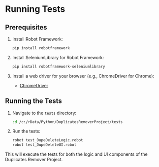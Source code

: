 # Running Tests

## Prerequisites

1. Install Robot Framework:
    ```sh
    pip install robotframework
    ```

2. Install SeleniumLibrary for Robot Framework:
    ```sh
    pip install robotframework-seleniumlibrary
    ```

3. Install a web driver for your browser (e.g., ChromeDriver for Chrome):
    - [ChromeDriver](https://sites.google.com/a/chromium.org/chromedriver/downloads)

## Running the Tests

1. Navigate to the `tests` directory:
    ```sh
    cd /c:/rData/Python/DuplicatesRemoverProject/tests
    ```

2. Run the tests:
    ```sh
    robot test_DupeDeleteLogic.robot
    robot test_DupeDeleteUI.robot
    ```

This will execute the tests for both the logic and UI components of the Duplicates Remover Project.
